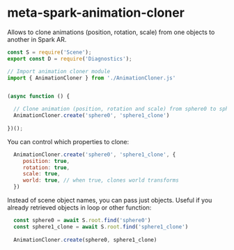 # meta-spark-animation-cloner

Allows to clone animations (position, rotation, scale) from one objects to another in Spark AR.


```javascript
const S = require('Scene');
export const D = require('Diagnostics');

// Import animation cloner module
import { AnimationCloner } from './AnimationCloner.js'


(async function () { 

  // Clone animation (position, rotation and scale) from sphere0 to sphere1_clone
  AnimationCloner.create('sphere0', 'sphere1_clone')
  
})(); 
```


You can control which properties to clone:

```javascript
  AnimationCloner.create('sphere0', 'sphere1_clone', {
     position: true,
     rotation: true,
     scale: true,
     world: true, // when true, clones world transforms
  })
```


Instead of scene object names, you can pass just objects. Useful if you already retrieved objects in loop or other function:

```javascript
  const sphere0 = await S.root.find('sphere0')
  const sphere1_clone = await S.root.find('sphere1_clone')
  
  AnimationCloner.create(sphere0, sphere1_clone)
```
